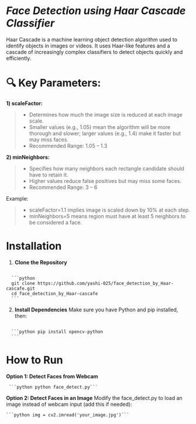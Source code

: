 # *Face Detection using Haar Cascade Classifier*

Haar Cascade is a machine learning object detection algorithm used to identify objects in images or videos. It uses Haar-like features and a cascade of increasingly complex classifiers to detect objects quickly and efficiently.

# 🔍 Key Parameters:
**1) scaleFactor:**
> - Determines how much the image size is reduced at each image scale.
> - Smaller values (e.g., 1.05) mean the algorithm will be more thorough and slower; larger values (e.g., 1.4) make it faster but may miss faces.
> - Recommended Range: 1.05 – 1.3

**2) minNeighbors:**
> - Specifies how many neighbors each rectangle candidate should have to retain it.
> - Higher values reduce false positives but may miss some faces.
> - Recommended Range: 3 – 6

Example:
> - scaleFactor=1.1 implies image is scaled down by 10% at each step.
> - minNeighbors=5 means region must have at least 5 neighbors to be considered a face.

# Installation
1. **Clone the Repository**
<pre><code>
  ```python    
  git clone https://github.com/yashi-025/face_detection_by_Haar-cascafe.git
  cd face_detection_by_Haar-cascafe
  ```
</code></pre>

2. **Install Dependencies**
Make sure you have Python and pip installed, then:
<pre><code> 
  ```python pip install opencv-python
  ```
</code></pre>

# How to Run
**Option 1: Detect Faces from Webcam**
<pre><code> ```python python face_detect.py``` </code></pre>
**Option 2: Detect Faces in an Image**
Modify the face_detect.py to load an image instead of webcam input (add this if needed):
<pre><code>```python img = cv2.imread('your_image.jpg')```</code></pre>

